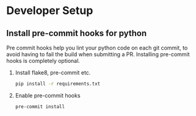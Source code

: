 # Developer Setup

## Install pre-commit hooks for python

Pre commit hooks help you lint your python code on each git commit, to avoid having to fail the build when submitting a PR. Installing pre-commit hooks is completely optional.

1. Install flake8, pre-commit etc.

    ```cmd
    pip install -r requirements.txt
    ```

2. Enable pre-commit hooks

    ```cmd
    pre-commit install
    ```
